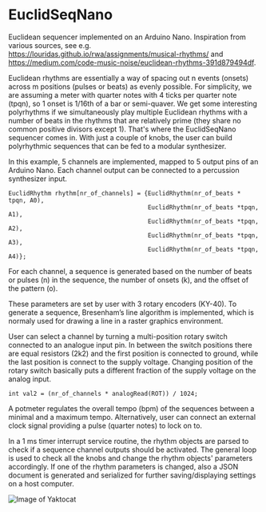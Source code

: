 # EuclidSeqNano
Euclidean sequencer implemented on an Arduino Nano. Inspiration from various sources, see e.g. https://louridas.github.io/rwa/assignments/musical-rhythms/ and  https://medium.com/code-music-noise/euclidean-rhythms-391d879494df.

Euclidean rhythms are essentially a way of spacing out n events (onsets) across m positions (pulses or beats) as evenly possible. For simplicity, we are assuming a meter with quarter notes with 4 ticks per quarter note (tpqn), so 1 onset is 1/16th of a bar or semi-quaver. We get some interesting polyrhythms if we simultaneously play multiple Euclidean rhythms with a number of beats in the rhythms that are relatively prime (they share no common positive divisors except 1). That's where the EuclidSeqNano sequencer comes in. With just a couple of knobs, the user can build polyrhythmic sequences that can be fed to a modular synthesizer.

In this example, 5 channels are implemented, mapped to 5 output pins of an Arduino Nano. Each channel output can be connected to a percussion synthesizer input.
```
EuclidRhythm rhythm[nr_of_channels] = {EuclidRhythm(nr_of_beats * tpqn, A0),
                                       EuclidRhythm(nr_of_beats *tpqn, A1),
                                       EuclidRhythm(nr_of_beats *tpqn, A2),
                                       EuclidRhythm(nr_of_beats *tpqn, A3),
                                       EuclidRhythm(nr_of_beats *tpqn, A4)};
```
For each channel, a sequence is generated based on the number of beats or pulses (n) in the sequence, the number of onsets (k), and the offset of the pattern (o). 

These  parameters are set by user with 3 rotary encoders (KY-40). To generate a sequence, Bresenham’s line algorithm is implemented, which is normaly used for drawing a line in a raster graphics environment.

User can select a channel by turning a multi-position rotary switch connected to an analogue input pin. In between the switch positions there are equal resistors (2k2) and the first position is connected to ground, while the last position is connect to the supply voltage. Changing position of the rotary switch basically puts a different fraction of the supply voltage on the analog input.
```
int val2 = (nr_of_channels * analogRead(ROT)) / 1024;
```

A potmeter regulates the overall tempo (bpm) of the sequences between a minimal and a maximum tempo.
Alternatively, user can connect an external clock signal providing a pulse (quarter notes) to lock on to.

In a 1 ms timer interrupt service routine, the rhythm objects are parsed to check if a sequence channel outputs should be activated.
The general loop is used to check all the knobs and change the rhythm objects' parameters accordingly. If one of the rhythm parameters is changed, also a JSON document is generated and serialized for further saving/displaying settings on a host computer.

![Image of Yaktocat](https://octodex.github.com/images/yaktocat.png)
